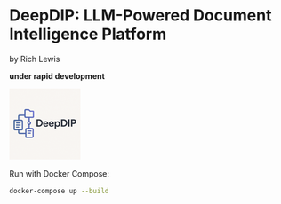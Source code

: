 # DeepDIP: LLM-Powered Document Intelligence Platform
by Rich Lewis

**under rapid development**

![DeepDIP Logo](assets/icon_128x128.png)

Run with Docker Compose:
```bash
docker-compose up --build
```
